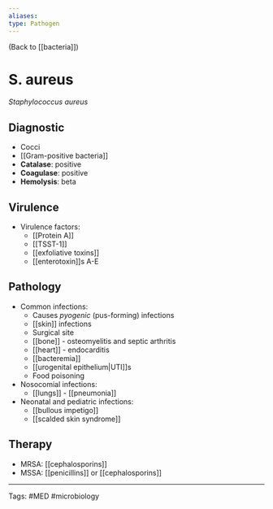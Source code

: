 ```yaml
---
aliases: 
type: Pathogen
---
```


(Back to [[bacteria]])

# S. aureus
_Staphylococcus aureus_

## Diagnostic
- Cocci
- [[Gram-positive bacteria]]
- **Catalase**: positive
- **Coagulase**: positive
- **Hemolysis**: beta
## Virulence
- Virulence factors:
	- [[Protein A]]
	- [[TSST-1]]
	- [[exfoliative toxins]]
	- [[enterotoxin]]s A-E

## Pathology
- Common infections:
	- Causes _pyogenic_ (pus-forming) infections
	- [[skin]] infections
	- Surgical site
	- [[bone]] - osteomyelitis and septic arthritis
	- [[heart]] - endocarditis
	- [[bacteremia]]
	- [[urogenital epithelium|UTI]]s
	- Food poisoning
- Nosocomial infections:
	- [[lungs]] - [[pneumonia]]
- Neonatal and pediatric infections:
	- [[bullous impetigo]]
	- [[scalded skin syndrome]]
## Therapy
- MRSA: [[cephalosporins]]
- MSSA: [[penicillins]] or [[cephalosporins]]

---
Tags: #MED #microbiology 